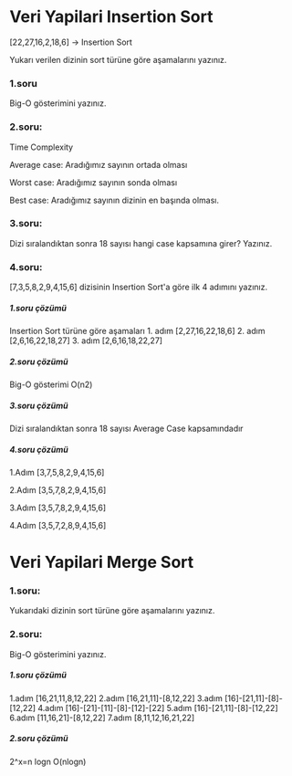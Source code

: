 <h1>Veri Yapilari Insertion Sort</h1>

[22,27,16,2,18,6] -> Insertion Sort

Yukarı verilen dizinin sort türüne göre aşamalarını yazınız.
<h3>1.soru</h3> 
Big-O gösterimini yazınız.

<h3>2.soru:</h3>
Time Complexity 

Average case:
Aradığımız sayının ortada olması

Worst case: 
Aradığımız sayının sonda olması

Best case: 
Aradığımız sayının dizinin en başında olması.

<h3>3.soru:</h3>
Dizi sıralandıktan sonra 18 sayısı hangi case kapsamına girer? Yazınız.

<h3>4.soru:</h3>
[7,3,5,8,2,9,4,15,6] dizisinin Insertion Sort'a göre ilk 4 adımını yazınız.




<h5>1.soru çözümü</h5> Insertion Sort türüne göre aşamaları
1. adım [2,27,16,22,18,6]
2. adım [2,6,16,22,18,27]
3. adım [2,6,16,18,22,27]

<h5>2.soru çözümü</h5>Big-O gösterimi
O(n2)

<h5>3.soru çözümü</h5>
Dizi sıralandıktan sonra 18 sayısı Average Case kapsamındadır

<h5>4.soru çözümü</h5>

1.Adım [3,7,5,8,2,9,4,15,6]

2.Adım [3,5,7,8,2,9,4,15,6]

3.Adım [3,5,7,8,2,9,4,15,6]

4.Adım [3,5,7,2,8,9,4,15,6]


<h1>Veri Yapilari Merge Sort</h1>


<h3>1.soru:</h3> Yukarıdaki dizinin sort türüne göre aşamalarını yazınız.

<h3>2.soru:</h3> Big-O gösterimini yazınız.
  
  
<h5>1.soru çözümü</h5>

1.adım	[16,21,11,8,12,22]
2.adım	[16,21,11]-[8,12,22]
3.adım	[16]-[21,11]-[8]-[12,22]
4.adım	[16]-[21]-[11]-[8]-[12]-[22]
5.adım	[16]-[21,11]-[8]-[12,22]
6.adım	[11,16,21]-[8,12,22]
7.adım	[8,11,12,16,21,22]

<h5>2.soru çözümü</h5>

2^x=n logn O(nlogn)